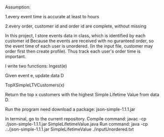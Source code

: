 Assumption:

1.every event time is accurate at least to hours

2.every order, customer id and order id are complete, without missing

In this project, I store events data in class, which is identified by each customer id
Because the events are received with no guranteed order, so the event time of each user is unordered.
(In the input file, customer may order first then create profile).
Thus track each user's order time is important.

I write two functions:
Ingest(e)

Given event e, update data D

TopXSimpleLTVCustomers(x)

Return the top x customers with the highest Simple Lifetime Value from data D.



Run the program need download a package: json-simple-1.1.1.jar

In terminal, go to the current repository.
Compile command: javac -cp ./json-simple-1.1.1.jar SimpleLifetimeValue.java
Run command: java -cp .:./json-simple-1.1.1.jar SimpleLifetimeValue ./inputUnordered.txt 
